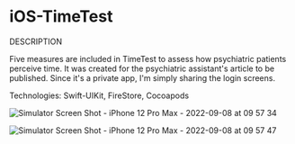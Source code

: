 # iOS-TimeTest

DESCRIPTION



Five measures are included in TimeTest to assess how psychiatric patients perceive time. 
It was created for the psychiatric assistant's article to be published. Since it's a private app, I'm simply sharing the login screens.

Technologies: Swift-UIKit, FireStore, Cocoapods





![Simulator Screen Shot - iPhone 12 Pro Max - 2022-09-08 at 09 57 34](https://user-images.githubusercontent.com/55625400/189056209-7f492790-882c-41f2-92d5-69e4982ea753.png)





![Simulator Screen Shot - iPhone 12 Pro Max - 2022-09-08 at 09 57 47](https://user-images.githubusercontent.com/55625400/189056192-940f5e56-826c-423e-a7e1-5707c0b95711.png)
